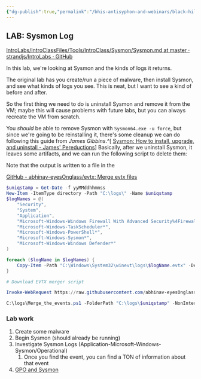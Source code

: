 ```yaml
---
{"dg-publish":true,"permalink":"/bhis-antisyphon-and-webinars/black-hills-soc-core/labs/bhis-socc-lab-sysmon/"}
---
```


## LAB: Sysmon Log
[IntroLabs/IntroClassFiles/Tools/IntroClass/Sysmon/Sysmon.md at master · strandjs/IntroLabs · GitHub](https://github.com/strandjs/IntroLabs/blob/master/IntroClassFiles/Tools/IntroClass/Sysmon/Sysmon.md)

In this lab, we're looking at Sysmon and the kinds of logs it returns.

The original lab has you create/run a piece of malware, then install Sysmon, and see what kinds of logs you see. This is neat, but I want to see a kind of before and after.

So the first thing we need to do is uninstall Sysmon and remove it from the VM; maybe this will cause problems with future labs, but you can always recreate the VM from scratch.

You *should* be able to remove Sysmon with `Sysmon64.exe -u force`, but since we're going to be reinstalling it, there's some cleanup we can do following this guide from *James Gibbins*.^[
[Sysmon: How to install, upgrade, and uninstall - James' Pereductions](https://www.jamesgibbins.com/posts/sysmon-install/)] Basically, after we uninstall Sysmon, it leaves some artifacts, and we can run the following script to delete them:

<script src="https://gist.github.com/jamesdeluk/48f1c5b545a1cd10832e25b677f0e758.js"></script>

Note that the output is written to a file in the 


[GitHub - abhinav-eyesOnglass/evtx: Merge evtx files](https://github.com/abhinav-eyesOnglass/evtx)



```PowerShell
$uniqstamp = Get-Date -f yyMMddhhmmss
New-Item -ItemType directory -Path "C:\logs\" -Name $uniqstamp
$logNames = @(
    "Security",
    "System",
    "Application",
    "Microsoft-Windows-Windows Firewall With Advanced Security%4Firewall",
    "Microsoft-Windows-TaskScheduler*",
    "Microsoft-Windows-PowerShell*",
    "Microsoft-Windows-Sysmon*",
    "Microsoft-Windows-Windows Defender*"
)

foreach ($logName in $logNames) {
	Copy-Item -Path "C:\Windows\System32\winevt\logs\$logName.evtx" -Destination "C:\logs\$uniqstamp"
}

# Download EVTX merger script

Invoke-WebRequest https://raw.githubusercontent.com/abhinav-eyesOnglass/evtx/master/Merge_the_events.ps1 -OutFile C:\logs\Merge_the_events.ps1

C:\logs\Merge_the_events.ps1 -FolderPath "C:\logs\$uniqstamp" -NonInteractive

```


### Lab work
1. Create some malware
2. Begin Sysmon (should already be running)
3. Investigate Sysmon Logs (Application-Microsoft-Windows-Sysmon/Operational)
	1. Once you find the event, you can find a TON of information about that event
4. [GPO and Sysmon](https://www.syspanda.com/index.php/2017/02/28/deploying-sysmonthrough-gpo/)